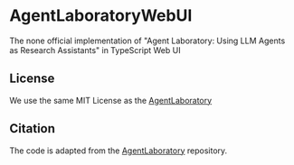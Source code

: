 # AgentLaboratoryWebUI
The none official implementation of "Agent Laboratory: Using LLM Agents as Research Assistants" in TypeScript Web UI

## License

We use the same MIT License as the [AgentLaboratory](https://github.com/SamuelSchmidgall/AgentLaboratory)

## Citation

The code is adapted from the [AgentLaboratory](https://github.com/SamuelSchmidgall/AgentLaboratory) repository. 

